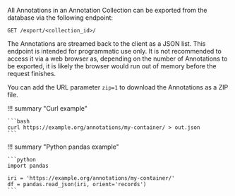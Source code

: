 All Annotations in an Annotation Collection can be exported from the database
via the following endpoint:

```http
GET /export/<collection_id>/
```

The Annotations are streamed back to the client as a JSON list. This endpoint
is intended for programmatic use only. It is not recommended to access it via
a web browser as, depending on the number of Annotations to be exported, it is
likely the browser would run out of memory before the request finishes.

You can add the URL parameter `zip=1` to download the Annotations as a ZIP
file.

!!! summary "Curl example"

    ```bash
    curl https://example.org/annotations/my-container/ > out.json
    ```

!!! summary "Python pandas example"

    ```python
    import pandas

    iri = 'https://example.org/annotations/my-container/'
    df = pandas.read_json(iri, orient='records')
    ```
